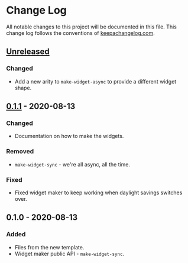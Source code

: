 # Change Log
All notable changes to this project will be documented in this file. This change log follows the conventions of [keepachangelog.com](http://keepachangelog.com/).

## [Unreleased]
### Changed
- Add a new arity to `make-widget-async` to provide a different widget shape.

## [0.1.1] - 2020-08-13
### Changed
- Documentation on how to make the widgets.

### Removed
- `make-widget-sync` - we're all async, all the time.

### Fixed
- Fixed widget maker to keep working when daylight savings switches over.

## 0.1.0 - 2020-08-13
### Added
- Files from the new template.
- Widget maker public API - `make-widget-sync`.

[Unreleased]: https://github.com/your-name/iris/compare/0.1.1...HEAD
[0.1.1]: https://github.com/your-name/iris/compare/0.1.0...0.1.1
